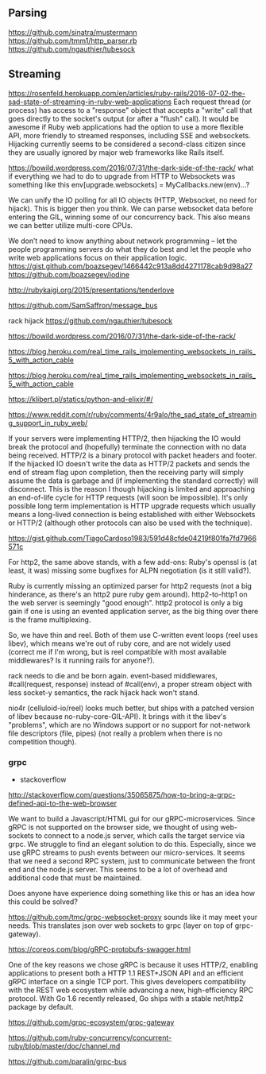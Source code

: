 
## Parsing

https://github.com/sinatra/mustermann
https://github.com/tmm1/http_parser.rb
https://github.com/ngauthier/tubesock

## Streaming

https://rosenfeld.herokuapp.com/en/articles/ruby-rails/2016-07-02-the-sad-state-of-streaming-in-ruby-web-applications
Each request thread (or process) has access to a "response" object that accepts a "write" call that goes directly to the socket's output (or after a "flush" call).
It would be awesome if Ruby web applications had the option to use a more flexible API, more friendly to streamed responses, including SSE and websockets. Hijacking currently seems to be considered a second-class citizen since they are usually ignored by major web frameworks like Rails itself.

https://bowild.wordpress.com/2016/07/31/the-dark-side-of-the-rack/
what if everything we had to do to upgrade from HTTP to Websockets was something like this env[upgrade.websockets] = MyCallbacks.new(env)…?

We can unify the IO polling for all IO objects (HTTP, Websocket, no need for hijack). This is bigger then you think.
We can parse websocket data before entering the GIL, winning some of our concurrency back. This also means we can better utilize multi-core CPUs.

We don’t need to know anything about network programming – let the people programming servers do what they do best and let the people who write web applications focus on their application logic.
https://gist.github.com/boazsegev/1466442c913a8dd4271178cab9d98a27
https://github.com/boazsegev/iodine

http://rubykaigi.org/2015/presentations/tenderlove

https://github.com/SamSaffron/message_bus

rack hijack
https://github.com/ngauthier/tubesock

https://bowild.wordpress.com/2016/07/31/the-dark-side-of-the-rack/

https://blog.heroku.com/real_time_rails_implementing_websockets_in_rails_5_with_action_cable


https://blog.heroku.com/real_time_rails_implementing_websockets_in_rails_5_with_action_cable


https://klibert.pl/statics/python-and-elixir/#/

https://www.reddit.com/r/ruby/comments/4r9alo/the_sad_state_of_streaming_support_in_ruby_web/

If your servers were implementing HTTP/2, then hijacking the IO would break the protocol and (hopefully) terminate the connection with no data being received.
HTTP/2 is a binary protocol with packet headers and footer. If the hijacked IO doesn't write the data as HTTP/2 packets and sends the end of stream flag upon completion, then the receiving party will simply assume the data is garbage and (if implementing the standard correctly) will disconnect.
This is the reason I though hijacking is limited and approaching an end-of-life cycle for HTTP requests (will soon be impossible). It's only possible long term implementation is HTTP upgrade requests which usually means a long-lived connection is being established with either Websockets or HTTP/2 (although other protocols can also be used with the technique).

https://gist.github.com/TiagoCardoso1983/591d48cfde04219f801fa7fd7966571c

For http2, the same above stands, with a few add-ons:
Ruby's openssl is (at least, it was) missing some bugfixes for ALPN negotiation (is it still valid?).

Ruby is currently missing an optimized parser for http2 requests (not a big hinderance, as there's an http2 pure ruby gem around).
http2-to-http1 on the web server is seemingly "good enough".
http2 protocol is only a big gain if one is using an evented application server, as the big thing over there is the frame multiplexing.

So, we have thin and reel. Both of them use C-written event loops (reel uses libev), which means we're out of ruby core, and are not widely used (correct me if I'm wrong, but is reel compatible with most available middlewares? Is it running rails for anyone?).

rack needs to die and be born again. event-based middlewares, #call(request, response) instead of #call(env), a proper stream object with less socket-y semantics, the rack hijack hack won't stand.

nio4r (celluloid-io/reel) looks much better, but ships with a patched version of libev because no-ruby-core-GIL-API). It brings with it the libev's "problems", which are no Windows support or no support for not-network file descriptors (file, pipes) (not really a problem when there is no competition though).

### grpc

* stackoverflow

http://stackoverflow.com/questions/35065875/how-to-bring-a-grpc-defined-api-to-the-web-browser

We want to build a Javascript/HTML gui for our gRPC-microservices. Since gRPC is not supported on the browser side, we thought of using web-sockets to connect to a node.js server, which calls the target service via grpc. We struggle to find an elegant solution to do this. Especially, since we use gRPC streams to push events between our micro-services. It seems that we need a second RPC system, just to communicate between the front end and the node.js server. This seems to be a lot of overhead and additional code that must be maintained.

Does anyone have experience doing something like this or has an idea how this could be solved?

https://github.com/tmc/grpc-websocket-proxy sounds like it may meet your needs. This translates json over web sockets to grpc (layer on top of grpc-gateway).


https://coreos.com/blog/gRPC-protobufs-swagger.html

One of the key reasons we chose gRPC is because it uses HTTP/2, enabling applications to present both a HTTP 1.1 REST+JSON API and an efficient gRPC interface on a single TCP port. This gives developers compatibility with the REST web ecosystem while advancing a new, high-efficiency RPC protocol. With Go 1.6 recently released, Go ships with a stable net/http2 package by default.


https://github.com/grpc-ecosystem/grpc-gateway

https://github.com/ruby-concurrency/concurrent-ruby/blob/master/doc/channel.md

https://github.com/paralin/grpc-bus
